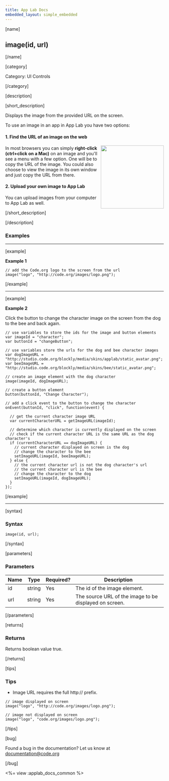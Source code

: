 ```yaml
---
title: App Lab Docs
embedded_layout: simple_embedded
---
```


[name]

## image(id, url)

[/name]

[category]

Category: UI Controls

[/category]

[description]

[short_description]

Displays the image from the provided URL on the screen.

To use an image in an app in App Lab you have two options:

#### 1. Find the URL of an image on the web
<img src="https://images.code.org/547f76e741252ca45201e8c70bf0075d-image-1444494509352.png" style="float:right; width: 200px">

In most browsers you can simply **right-click (ctrl+click on a Mac)** on an image and you'll see a menu with a few option. One will be to copy the URL of the image.  You could also choose to view the image in its own window and just copy the URL from there.

#### 2. Upload your own image to App Lab
You can upload images from your computer to App Lab as well.  

[/short_description]

[/description]

### Examples
____________________________________________________

[example]

**Example 1**


```
// add the Code.org logo to the screen from the url
image("logo", "http://code.org/images/logo.png");
```

[/example]

____________________________________________________

[example]

**Example 2**

Click the button to change the character image on the screen from the dog to the bee and back again.


```
// use variables to store the ids for the image and button elements
var imageId = "character";
var buttonId = "changeButton";

// use variables store the urls for the dog and bee character images
var dogImageURL = "http://studio.code.org/blockly/media/skins/applab/static_avatar.png";
var beeImageURL = "http://studio.code.org/blockly/media/skins/bee/static_avatar.png";

// create an image element with the dog character
image(imageId, dogImageURL);

// create a button element
button(buttonId, "Change Character");

// add a click event to the button to change the character
onEvent(buttonId, "click", function(event) {

  // get the current character image URL
  var currentCharacterURL = getImageURL(imageId);

  // determine which character is currently displayed on the screen
  // check if the current character URL is the same URL as the dog character's
  if (currentCharacterURL == dogImageURL) {
    // current character displayed on screen is the dog
    // change the character to the bee
    setImageURL(imageId, beeImageURL);
  } else {
    // the current character url is not the dog character's url
    // the current character url is the bee
    // change the character to the dog
    setImageURL(imageId, dogImageURL);
  }
});
```

[/example]

____________________________________________________

[syntax]

### Syntax

```
image(id, url);
```

[/syntax]

[parameters]

### Parameters

| Name  | Type | Required? | Description |
|-----------------|------|-----------|-------------|
| id | string | Yes | The id of the image element. |
| url | string | Yes | The source URL of the image to be displayed on screen. |

[/parameters]

[returns]

### Returns
Returns boolean value true.

[/returns]

[tips]

### Tips
- Image URL requires the full http:// prefix.

```
// image displayed on screen
image("logo", "http://code.org/images/logo.png");

// image not displayed on screen
image("logo", "code.org/images/logo.png");
```

[/tips]

[bug]

Found a bug in the documentation? Let us know at documentation@code.org

[/bug]

<%= view :applab_docs_common %>

